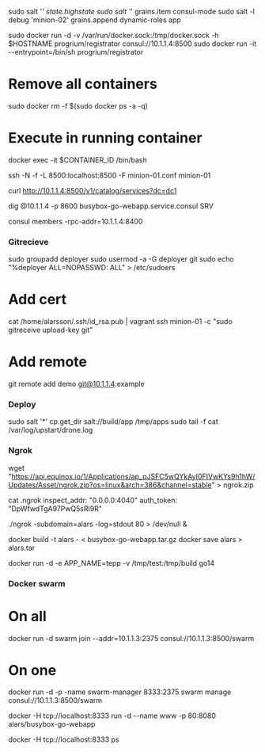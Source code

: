  
 sudo salt '*' state.highstate
 sudo salt '*' grains.item consul-mode
 sudo salt -l debug 'minion-02' grains.append dynamic-roles app

sudo docker run -d -v /var/run/docker.sock:/tmp/docker.sock -h $HOSTNAME progrium/registrator consul://10.1.1.4:8500
sudo docker run -it --entrypoint=/bin/sh progrium/registrator

# Remove all containers
sudo docker rm -f $(sudo docker ps -a -q)

# Execute in running container
docker exec -it $CONTAINER_ID /bin/bash

ssh -N -f -L 8500:localhost:8500 -F minion-01.conf minion-01

curl http://10.1.1.4:8500/v1/catalog/services?dc=dc1


dig @10.1.1.4 -p 8600 busybox-go-webapp.service.consul SRV

consul members -rpc-addr=10.1.1.4:8400

### Gitrecieve
sudo groupadd deployer
sudo usermod -a -G deployer git
sudo echo "%deployer ALL=NOPASSWD: ALL" > /etc/sudoers

# Add cert 
cat /home/alarsson/.ssh/id_rsa.pub | vagrant ssh minion-01 -c "sudo gitreceive upload-key git" 

# Add remote
git remote add demo  git@10.1.1.4:example

### Deploy
sudo salt '*' cp.get_dir salt://build/app /tmp/apps
sudo tail -f cat /var/log/upstart/drone.log

### Ngrok
wget "https://api.equinox.io/1/Applications/ap_pJSFC5wQYkAyI0FIVwKYs9h1hW/Updates/Asset/ngrok.zip?os=linux&arch=386&channel=stable" > ngrok.zip

cat .ngrok
inspect_addr: "0.0.0.0:4040"
auth_token: "DpWfwdTgA97PwQ5sRl9R"

 ./ngrok -subdomain=alars -log=stdout 80 > /dev/null &

 docker build -t alars - < busybox-go-webapp.tar.gz
 docker save alars > alars.tar

 docker run -d -e APP_NAME=tepp -v /tmp/test:/tmp/build go14


### Docker swarm 

# On all
docker run -d swarm join --addr=10.1.1.3:2375 consul://10.1.1.3:8500/swarm

# On one
docker run -d -p -name swarm-manager 8333:2375 swarm manage consul://10.1.1.3:8500/swarm

docker -H tcp://localhost:8333 run -d --name www -p 80:8080 alars/busybox-go-webapp

docker -H tcp://localhost:8333 ps
 
 